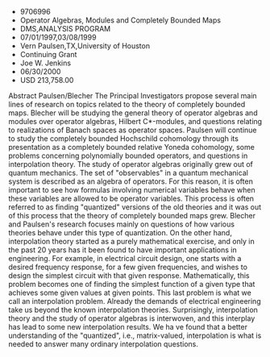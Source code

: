 
* 9706996
* Operator Algebras, Modules and Completely Bounded Maps
* DMS,ANALYSIS PROGRAM
* 07/01/1997,03/08/1999
* Vern Paulsen,TX,University of Houston
* Continuing Grant
* Joe W. Jenkins
* 06/30/2000
* USD 213,758.00

Abstract Paulsen/Blecher The Principal Investigators propose several main lines
of research on topics related to the theory of completely bounded maps. Blecher
will be studying the general theory of operator algebras and modules over
operator algebras, Hilbert C*-modules, and questions relating to realizations of
Banach spaces as operator spaces. Paulsen will continue to study the completely
bounded Hochschild cohomology through its presentation as a completely bounded
relative Yoneda cohomology, some problems concerning polynomially bounded
operators, and questions in interpolation theory. The study of operator algebras
originally grew out of quantum mechanics. The set of "observables" in a quantum
mechanical system is described as an algebra of operators. For this reason, it
is often important to see how formulas involving numerical variables behave when
these variables are allowed to be operator variables. This process is often
referred to as finding "quantized" versions of the old theories and it was out
of this process that the theory of completely bounded maps grew. Blecher and
Paulsen's research focuses mainly on questions of how various theories behave
under this type of quantization. On the other hand, interpolation theory started
as a purely mathematical exercise, and only in the past 20 years has it been
found to have important applications in engineering. For example, in electrical
circuit design, one starts with a desired frequency response, for a few given
frequencies, and wishes to design the simplest circuit with that given response.
Mathematically, this problem becomes one of finding the simplest function of a
given type that achieves some given values at given points. This last problem is
what we call an interpolation problem. Already the demands of electrical
engineering take us beyond the known interpolation theories. Surprisingly,
interpolation theory and the study of operator algebras is interwoven, and this
interplay has lead to some new interpolation results. We ha ve found that a
better understanding of the "quantized", i.e., matrix-valued, interpolation is
what is needed to answer many ordinary interpolation questions.
